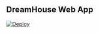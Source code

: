 DreamHouse Web App
------------------


<a href="https://heroku.com/deploy">
  <img src="https://www.herokucdn.com/deploy/button.svg" alt="Deploy">
</a>
